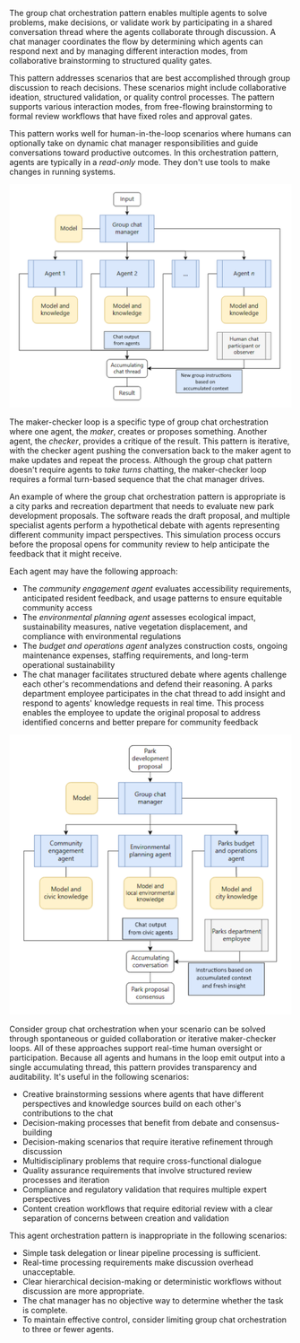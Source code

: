 The group chat orchestration pattern enables multiple agents to solve problems, make decisions, or validate work by participating in a shared conversation thread where the agents collaborate through discussion. A chat manager coordinates the flow by determining which agents can respond next and by managing different interaction modes, from collaborative brainstorming to structured quality gates.

This pattern addresses scenarios that are best accomplished through group discussion to reach decisions. These scenarios might include collaborative ideation, structured validation, or quality control processes. The pattern supports various interaction modes, from free-flowing brainstorming to formal review workflows that have fixed roles and approval gates.

This pattern works well for human-in-the-loop scenarios where humans can optionally take on dynamic chat manager responsibilities and guide conversations toward productive outcomes. In this orchestration pattern, agents are typically in a _read-only_ mode. They don't use tools to make changes in running systems.

[![A diagram of the group chat orchestration pattern.](../media/group-chat-orchestration.png)](../media/group-chat-orchestration-big.png#lightbox)

The maker-checker loop is a specific type of group chat orchestration where one agent, the _maker_, creates or proposes something. Another agent, the _checker_, provides a critique of the result. This pattern is iterative, with the checker agent pushing the conversation back to the maker agent to make updates and repeat the process. Although the group chat pattern doesn't require agents to _take turns_ chatting, the maker-checker loop requires a formal turn-based sequence that the chat manager drives.

An example of where the group chat orchestration pattern is appropriate is a city parks and recreation department that needs to evaluate new park development proposals. The software reads the draft proposal, and multiple specialist agents perform a hypothetical debate with agents representing different community impact perspectives. This simulation process occurs before the proposal opens for community review to help anticipate the feedback that it might receive.

Each agent may have the following approach:

- The _community engagement agent_ evaluates accessibility requirements, anticipated resident feedback, and usage patterns to ensure equitable community access
- The _environmental planning agent_ assesses ecological impact, sustainability measures, native vegetation displacement, and compliance with environmental regulations
- The _budget and operations agent_ analyzes construction costs, ongoing maintenance expenses, staffing requirements, and long-term operational sustainability
- The chat manager facilitates structured debate where agents challenge each other's recommendations and defend their reasoning. A parks department employee participates in the chat thread to add insight and respond to agents' knowledge requests in real time. This process enables the employee to update the original proposal to address identified concerns and better prepare for community feedback

[![A diagram of group chat orchestration in the example application.](../media/group-chat-orchestration-example.png)](../media/group-chat-orchestration-example.png#lightbox)

Consider group chat orchestration when your scenario can be solved through spontaneous or guided collaboration or iterative maker-checker loops. All of these approaches support real-time human oversight or participation. Because all agents and humans in the loop emit output into a single accumulating thread, this pattern provides transparency and auditability. It's useful in the following scenarios:

- Creative brainstorming sessions where agents that have different perspectives and knowledge sources build on each other's contributions to the chat
- Decision-making processes that benefit from debate and consensus-building
- Decision-making scenarios that require iterative refinement through discussion
- Multidisciplinary problems that require cross-functional dialogue
- Quality assurance requirements that involve structured review processes and iteration
- Compliance and regulatory validation that requires multiple expert perspectives
- Content creation workflows that require editorial review with a clear separation of concerns between creation and validation

This agent orchestration pattern is inappropriate in the following scenarios:

- Simple task delegation or linear pipeline processing is sufficient.
- Real-time processing requirements make discussion overhead unacceptable.
- Clear hierarchical decision-making or deterministic workflows without discussion are more appropriate.
- The chat manager has no objective way to determine whether the task is complete.
- To maintain effective control, consider limiting group chat orchestration to three or fewer agents.